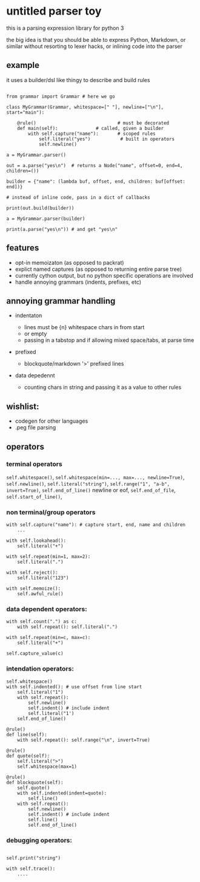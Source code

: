 # untitled parser toy

this is a parsing expression library for python 3

the big idea is that you should be able to express Python, Markdown, or similar
without resorting to lexer hacks, or inlining code into the parser

## example

it uses a builder/dsl like thingy to describe and build rules

```

from grammar import Grammar # here we go

class MyGrammar(Grammar, whitespace=[" "], newline=["\n"], start="main"):
    
    @rule()                              # must be decorated
    def main(self): 			 # called, given a builder 
        with self.capture("name"):       # scoped rules
            self.literal("yes")           # built in operators
            self.newline()

a = MyGrammar.parser()

out = a.parse("yes\n")  # returns a Node("name", offset=0, end=4, children=())

builder = {"name": (lambda buf, offset, end, children: buf[offset: end])}

# instead of inline code, pass in a dict of callbacks

print(out.build(builder))

a = MyGrammar.parser(builder)

print(a.parse("yes\n")) # and get "yes\n"

```

## features

 - opt-in memoizaton (as opposed to packrat)
 - explict named captures (as opposed to returning entire parse tree)
 - currently cython output, but no python specific operations are involved
 - handle annoying grammars (indents, prefixes, etc)


## annoying grammar handling

  - indentaton
    - lines must be {n} whitespace chars in from start
    - or empty
    - passing in a tabstop and if allowing mixed space/tabs, at parse time

  - prefixed
    - blockquote/markdown '>' prefixed lines

  - data depedennt
    - counting chars in string and passing it as a value to other rules


## wishlist:

- codegen for other languages
- .peg file parsing

## operators

### terminal operators

`self.whitespace()`, `self.whitespace(min=..., max=..., newline=True)`, `self.newline()`, `self.literal("string")`, `self.range("1", "a-b", invert=True)`,
`self.end_of_line()` newline or eof, `self.end_of_file`, `self.start_of_line()`,


### non terminal/group operators

```
with self.capture("name"): # capture start, end, name and children
	...

with self.lookahead():
	self.literal("+")

with self.repeat(min=1, max=2):
	self.literal(".")

with self.reject():
	self.literal("123")

with self.memoize():
	self.awful_rule()
```

### data dependent operators:

```
with self.count(".") as c:
    with self.repeat(): self.literal(".")

with self.repeat(min=c, max=c):
    self.literal("+")

self.capture_value(c)
```

### intendation operators:

```
self.whitespace()
with self.indented(): # use offset from line start
	self.literal("1")
	with self.repeat():
	    self.newline()
	    self.indent() # include indent
	    self.literal("1')
	self.end_of_line()
```

```
@rule()
def line(self):
    with self.repeat(): self.range("\n", invert=True)

@rule()
def quote(self):
    self.literal(">")
    self.whitespace(max=1)

@rule()
def blockquote(self):
    self.quote()
    with self.indented(indent=quote):
        self.line()
	with self.repeat():
	    self.newline()
	    self.indent() # include indent
	    self.line()
        self.end_of_line()
```


### debugging operators:

```

self.print("string")

with self.trace():
	....
```


